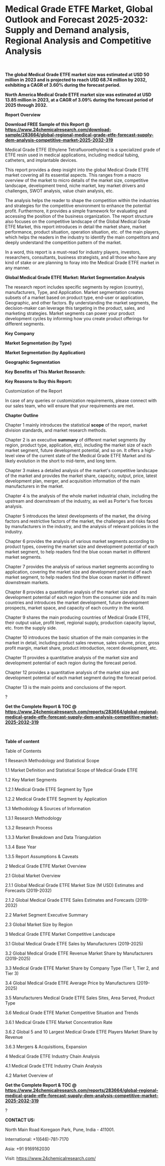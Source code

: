 <h1>Medical Grade ETFE Market, Global Outlook and Forecast 2025-2032: Supply and Demand analysis, Regional Analysis and Competitive Analysis</h1><br/><p><strong>The global Medical Grade ETFE market size was estimated at USD 50 million in 2023 and is projected to reach USD 68.74 million by 2032, exhibiting a <strong>CAGR</strong> of 3.60% during the forecast period.</strong></p>
 
 
 
 <p><strong>North America Medical Grade ETFE market size was estimated at USD 13.85 million in 2023, at a <strong>CAGR</strong> of 3.09% during the forecast period of 2025 through 2032.</strong></p>
 
 
 
 <p><strong>Report Overview</strong></p>
 
 
 
 <div><b>Download FREE Sample of this Report @ <a href="https://www.24chemicalresearch.com/download-sample/283664/global-regional-medical-grade-etfe-forecast-supply-dem-analysis-competitive-market-2025-2032-319">https://www.24chemicalresearch.com/download-sample/283664/global-regional-medical-grade-etfe-forecast-supply-dem-analysis-competitive-market-2025-2032-319</a></b></div>
 
 
 
 <p>Medical Grade ETFE (Ethylene Tetrafluoroethylene) is a specialized grade of ETFE resin used in medical applications, including medical tubing, catheters, and implantable devices.</p>
 
 
 
 <p>This report provides a deep insight into the global Medical Grade ETFE market covering all its essential aspects. This ranges from a macro overview of the market to micro details of the market size, competitive landscape, development trend, niche market, key market drivers and challenges, SWOT analysis, value chain analysis, etc.</p>
 
 
 
 <p>The analysis helps the reader to shape the competition within the industries and strategies for the competitive environment to enhance the potential profit. Furthermore, it provides a simple framework for evaluating and accessing the position of the business organization. The report structure also focuses on the competitive landscape of the Global Medical Grade ETFE Market, this report introduces in detail the market share, market performance, product situation, operation situation, etc. of the main players, which helps the readers in the industry to identify the main competitors and deeply understand the competition pattern of the market.</p>
 
 
 
 <p>In a word, this report is a must-read for industry players, investors, researchers, consultants, business strategists, and all those who have any kind of stake or are planning to foray into the Medical Grade ETFE market in any manner.</p>
 
 
 
 <p><strong>Global Medical Grade ETFE Market: Market Segmentation Analysis</strong></p>
 
 
 
 <p>The research report includes specific segments by region (country), manufacturers, Type, and Application. Market segmentation creates subsets of a market based on product type, end-user or application, Geographic, and other factors. By understanding the market segments, the decision-maker can leverage this targeting in the product, sales, and marketing strategies. Market segments can power your product development cycles by informing how you create product offerings for different segments.</p>
 
 
 
 <p><strong>Key Company</strong></p>
 
 
 
 <p><strong>Market Segmentation (by Type)</strong></p>
 
 
 
 <p><strong>Market Segmentation (<strong>by Application</strong>)</strong></p>
 
 
 
 <p><strong>Geographic Segmentation</strong></p>
 
 
 
 <p><strong>Key Benefits of This Market Research:</strong></p>
 
 
 
 <p><strong>Key <strong>Reasons to Buy</strong> this Report:</strong></p>
 
 
 
 <p>Customization of the Report</p>
 
 
 
 <p>In case of any queries or customization requirements, please connect with our sales team, who will ensure that your requirements are met.</p>
 
 
 
 <p><strong>Chapter Outline</strong></p>
 
 
 
 <p>Chapter 1 mainly introduces the statistical <strong>scope</strong> of the report, market division standards, and market research methods.</p>
 
 
 
 <p>Chapter 2 is an executive <strong>summary</strong> of different market segments (by region, product type, application, etc), including the market size of each market segment, future development potential, and so on. It offers a high-level view of the current state of the Medical Grade ETFE Market and its likely evolution in the short to mid-term, and long term.</p>
 
 
 
 <p>Chapter 3 makes a detailed analysis of the market&#39;s competitive landscape of the market and provides the market share, capacity, output, price, latest development plan, merger, and acquisition information of the main manufacturers in the market.</p>
 
 
 
 <p>Chapter 4 is the analysis of the whole market industrial chain, including the upstream and downstream of the industry, as well as Porter&#39;s five forces analysis.</p>
 
 
 
 <p>Chapter 5 introduces the latest developments of the market, the driving factors and restrictive factors of the market, the challenges and risks faced by manufacturers in the industry, and the analysis of relevant policies in the industry.</p>
 
 
 
 <p>Chapter 6 provides the analysis of various market segments according to product types, covering the market size and development potential of each market segment, to help readers find the blue ocean market in different market segments.</p>
 
 
 
 <p>Chapter 7 provides the analysis of various market segments according to application, covering the market size and development potential of each market segment, to help readers find the blue ocean market in different downstream markets.</p>
 
 
 
 <p>Chapter 8 provides a quantitative analysis of the market size and development potential of each region from the consumer side and its main countries and introduces the market development, future development prospects, market space, and capacity of each country in the world.</p>
 
 
 
 <p>Chapter 9 shares the main producing countries of Medical Grade ETFE, their output value, profit level, regional supply, production capacity layout, etc. from the supply side.</p>
 
 
 
 <p>Chapter 10 introduces the basic situation of the main companies in the market in detail, including product sales revenue, sales volume, price, gross profit margin, market share, product introduction, recent development, etc.</p>
 
 
 
 <p>Chapter 11 provides a quantitative analysis of the market size and development potential of each region during the forecast period.</p>
 
 
 
 <p>Chapter 12 provides a quantitative analysis of the market size and development potential of each market segment during the forecast period.</p>
 
 
 
 <p>Chapter 13 is the main points and conclusions of the report.</p>
 
 
 
 <p>? </p>
 
 
 
 <div><b>Get the Complete Report & TOC @ <a href="https://www.24chemicalresearch.com/reports/283664/global-regional-medical-grade-etfe-forecast-supply-dem-analysis-competitive-market-2025-2032-319">https://www.24chemicalresearch.com/reports/283664/global-regional-medical-grade-etfe-forecast-supply-dem-analysis-competitive-market-2025-2032-319</a></b></div>
 
 
 
 <p><br />
 
 <b>Table of content</b></p>
 
 
 
 <p>Table of Contents<br />
 
 1 Research Methodology and Statistical Scope<br />
 
 1.1 Market Definition and Statistical Scope of Medical Grade ETFE<br />
 
 1.2 Key Market Segments<br />
 
 1.2.1 Medical Grade ETFE Segment by Type<br />
 
 1.2.2 Medical Grade ETFE Segment by Application<br />
 
 1.3 Methodology & Sources of Information<br />
 
 1.3.1 Research Methodology<br />
 
 1.3.2 Research Process<br />
 
 1.3.3 Market Breakdown and Data Triangulation<br />
 
 1.3.4 Base Year<br />
 
 1.3.5 Report Assumptions & Caveats<br />
 
 2 Medical Grade ETFE Market Overview<br />
 
 2.1 Global Market Overview<br />
 
 2.1.1 Global Medical Grade ETFE Market Size (M USD) Estimates and Forecasts (2019-2032)<br />
 
 2.1.2 Global Medical Grade ETFE Sales Estimates and Forecasts (2019-2032)<br />
 
 2.2 Market Segment Executive Summary<br />
 
 2.3 Global Market Size by Region<br />
 
 3 Medical Grade ETFE Market Competitive Landscape<br />
 
 3.1 Global Medical Grade ETFE Sales by Manufacturers (2019-2025)<br />
 
 3.2 Global Medical Grade ETFE Revenue Market Share by Manufacturers (2019-2025)<br />
 
 3.3 Medical Grade ETFE Market Share by Company Type (Tier 1, Tier 2, and Tier 3)<br />
 
 3.4 Global Medical Grade ETFE Average Price by Manufacturers (2019-2025)<br />
 
 3.5 Manufacturers Medical Grade ETFE Sales Sites, Area Served, Product Type<br />
 
 3.6 Medical Grade ETFE Market Competitive Situation and Trends<br />
 
 3.6.1 Medical Grade ETFE Market Concentration Rate<br />
 
 3.6.2 Global 5 and 10 Largest Medical Grade ETFE Players Market Share by Revenue<br />
 
 3.6.3 Mergers & Acquisitions, Expansion<br />
 
 4 Medical Grade ETFE Industry Chain Analysis<br />
 
 4.1 Medical Grade ETFE Industry Chain Analysis<br />
 
 4.2 Market Overview of</p>
 
 
 
 <div><b>Get the Complete Report & TOC @ <a href="https://www.24chemicalresearch.com/reports/283664/global-regional-medical-grade-etfe-forecast-supply-dem-analysis-competitive-market-2025-2032-319">https://www.24chemicalresearch.com/reports/283664/global-regional-medical-grade-etfe-forecast-supply-dem-analysis-competitive-market-2025-2032-319</a></b></div>
 
 
 
 <p>? </p>
 
 
 
 <p><b>CONTACT US:</b><br />
 
 North Main Road Koregaon Park, Pune, India - 411001.<br />
 
 International: +1(646)-781-7170<br />
 
 Asia: +91 9169162030<br />
 
 Visit: <a href="https://www.24chemicalresearch.com/">https://www.24chemicalresearch.com/</a></p>